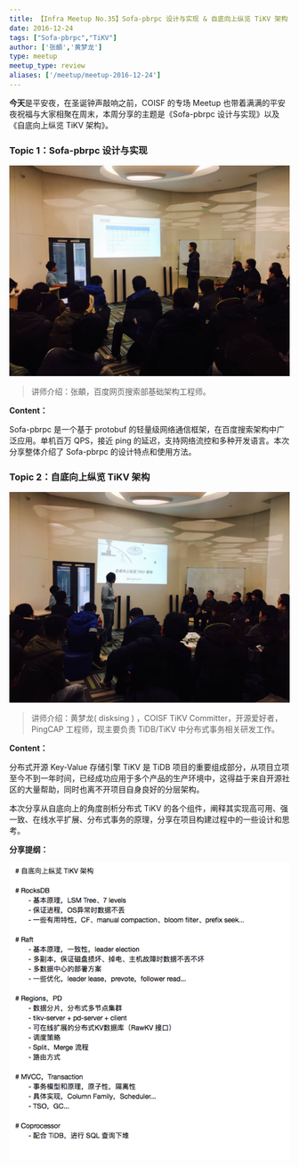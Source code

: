 ```yaml
---
title: 【Infra Meetup No.35】Sofa-pbrpc 设计与实现 & 自底向上纵览 TiKV 架构
date: 2016-12-24
tags: ["Sofa-pbrpc","TiKV"]
author: ['张頔','黄梦龙']
type: meetup
meetup_type: review
aliases: ['/meetup/meetup-2016-12-24']
---
```


**今天**是平安夜，在圣诞钟声敲响之前，COISF 的专场 Meetup 也带着满满的平安夜祝福与大家相聚在周末，本周分享的主题是《Sofa-pbrpc 设计与实现》以及《自底向上纵览 TiKV 架构》。


### Topic 1：Sofa-pbrpc 设计与实现

![张頔 | 百度网页搜索部基础架构工程师](media/meetup-35-20161224/1.jpeg)

>讲师介绍：张頔，百度网页搜索部基础架构工程师。

**Content：**

Sofa-pbrpc 是一个基于 protobuf 的轻量级网络通信框架，在百度搜索架构中广泛应用。单机百万 QPS，接近 ping 的延迟，支持网络流控和多种开发语言。本次分享整体介绍了 Sofa-pbrpc 的设计特点和使用方法。


### Topic 2：自底向上纵览 TiKV 架构

![黄梦龙 | PingCAP 工程师](media/meetup-35-20161224/2.jpeg)

>讲师介绍：黄梦龙( disksing ) ，COISF TiKV Committer，开源爱好者，PingCAP 工程师，现主要负责 TiDB/TiKV 中分布式事务相关研发工作。

**Content：**

分布式开源 Key-Value 存储引擎 TiKV 是 TiDB 项目的重要组成部分，从项目立项至今不到一年时间，已经成功应用于多个产品的生产环境中，这得益于来自开源社区的大量帮助，同时也离不开项目自身良好的分层架构。

本次分享从自底向上的角度剖析分布式 TiKV 的各个组件，阐释其实现高可用、强一致、在线水平扩展、分布式事务的原理，分享在项目构建过程中的一些设计和思考。

**分享提纲：**

![分享提纲](media/meetup-35-20161224/3.png)


